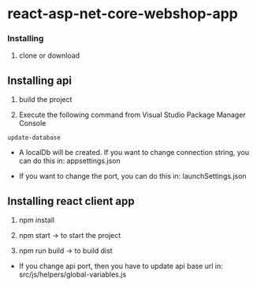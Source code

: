 # react-asp-net-core-webshop-app

### Installing

1. clone or download

## Installing api

1. build the project

2. Execute the following command from Visual Studio Package Manager Console

```
update-database
```

- A localDb will be created. If you want to change connection string, you can do this in: appsettings.json

- If you want to change the port, you can do this in: launchSettings.json

## Installing react client app

1. npm install

2. npm start -> to start the project

3. npm run build -> to build dist

- If you change api port, then you have to update api base url in: src/js/helpers/global-variables.js
